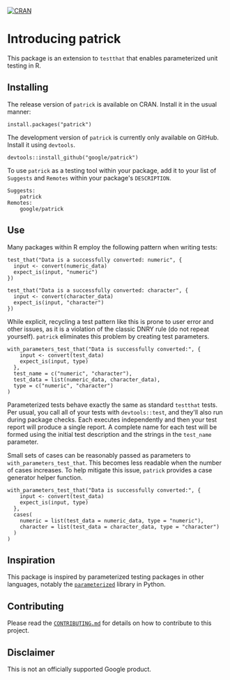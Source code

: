 [![CRAN](https://www.r-pkg.org/badges/version/patrick)](https://cran.r-project.org/package=patrick)

# Introducing patrick

This package is an extension to `testthat` that enables parameterized unit
testing in R.

## Installing

The release version of `patrick` is available on CRAN. Install it in the usual
manner:

```
install.packages("patrick")
```

The development version of `patrick` is currently only available on GitHub.
Install it using `devtools`.

```
devtools::install_github("google/patrick")
```

To use `patrick` as a testing tool within your package, add it to your list of
`Suggests` and `Remotes` within your package's `DESCRIPTION`.

```
Suggests:
    patrick
Remotes:
    google/patrick
```

## Use

Many packages within R employ the following pattern when writing tests:

```
test_that("Data is a successfully converted: numeric", {
  input <- convert(numeric_data)
  expect_is(input, "numeric")
})

test_that("Data is a successfully converted: character", {
  input <- convert(character_data)
  expect_is(input, "character")
})
```

While explicit, recycling a test pattern like this is prone to user error and
other issues, as it is a violation of the classic DNRY rule (do not repeat
yourself). `patrick` eliminates this problem by creating test parameters.

```
with_parameters_test_that("Data is successfully converted:", {
    input <- convert(test_data)
    expect_is(input, type)
  },
  test_name = c("numeric", "character"),
  test_data = list(numeric_data, character_data),
  type = c("numeric", "character")
)
```

Parameterized tests behave exactly the same as standard `testthat` tests. Per
usual, you call all of your tests with `devtools::test`, and they'll also run
during package checks. Each executes independently and then your test report
will produce a single report. A complete name for each test will be formed using
the initial test description and the strings in the `test_name` parameter.

Small sets of cases can be reasonably passed as parameters to
`with_parameters_test_that`. This becomes less readable when the number of cases
increases. To help mitigate this issue, `patrick` provides a case generator
helper function.

```
with_parameters_test_that("Data is successfully converted:", {
    input <- convert(test_data)
    expect_is(input, type)
  },
  cases(
    numeric = list(test_data = numeric_data, type = "numeric"),
    character = list(test_data = character_data, type = "character")
  )
)
```

## Inspiration

This package is inspired by parameterized testing packages in other languages,
notably the [`parameterized`](https://github.com/wolever/parameterized) library
in Python.

## Contributing

Please read the
[`CONTRIBUTING.md`](https://github.com/google/patrick/blob/master/CONTRIBUTING.md)
for details on how to contribute to this project.

## Disclaimer

This is not an officially supported Google product.
